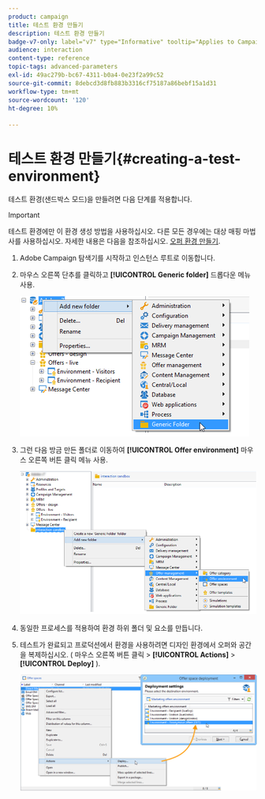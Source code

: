 ```yaml
---
product: campaign
title: 테스트 환경 만들기
description: 테스트 환경 만들기
badge-v7-only: label="v7" type="Informative" tooltip="Applies to Campaign Classic v7 only"
audience: interaction
content-type: reference
topic-tags: advanced-parameters
exl-id: 49ac279b-bc67-4311-b0a4-0e23f2a99c52
source-git-commit: 8debcd3d8fb883b3316cf75187a86bebf15a1d31
workflow-type: tm+mt
source-wordcount: '120'
ht-degree: 10%

---
```


# 테스트 환경 만들기{#creating-a-test-environment}



테스트 환경(샌드박스 모드)을 만들려면 다음 단계를 적용합니다.

>[!IMPORTANT]
>
>테스트 환경에만 이 환경 생성 방법을 사용하십시오. 다른 모든 경우에는 대상 매핑 마법사를 사용하십시오. 자세한 내용은 다음을 참조하십시오. [오퍼 환경 만들기](../../interaction/using/live-design-environments.md#creating-an-offer-environment).

1. Adobe Campaign 탐색기를 시작하고 인스턴스 루트로 이동합니다.
1. 마우스 오른쪽 단추를 클릭하고 **[!UICONTROL Generic folder]** 드롭다운 메뉴 사용.

   ![](assets/offer_env_creation_001.png)

1. 그런 다음 방금 만든 폴더로 이동하여 **[!UICONTROL Offer environment]** 마우스 오른쪽 버튼 클릭 메뉴 사용.

   ![](assets/offer_env_creation_001bis.png)

1. 동일한 프로세스를 적용하여 환경 하위 폴더 및 요소를 만듭니다.
1. 테스트가 완료되고 프로덕션에서 환경을 사용하려면 디자인 환경에서 오퍼와 공간을 복제하십시오. ( 마우스 오른쪽 버튼 클릭 > **[!UICONTROL Actions]** > **[!UICONTROL Deploy]** ).

   ![](assets/migration_interaction_5.png)
